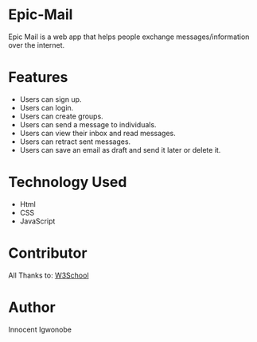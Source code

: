 # Epic-Mail
Epic Mail is a web app that helps people exchange messages/information over the internet.
# Features
* Users can sign up.
* Users can login.
* Users can create groups.
* Users can send a message to individuals.
* Users can view their inbox and read messages.
* Users can retract sent messages.
* Users can save an email as draft and send it later or delete it.
# Technology Used
* Html
* CSS
* JavaScript
# Contributor
All Thanks to: [W3School](https://www.w3schools.com/)
# Author
Innocent Igwonobe
